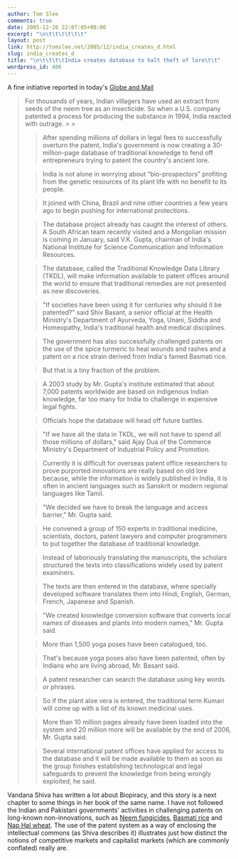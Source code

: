 ```yaml
---
author: Tom Slee
comments: true
date: 2005-12-26 22:07:05+00:00
excerpt: "\n\t\t\t\t\t\t"
layout: post
link: http://tomslee.net/2005/12/india_creates_d.html
slug: india_creates_d
title: "\n\t\t\t\tIndia creates database to halt theft of lore\t\t"
wordpress_id: 406
---
```



				

A fine initiative reported in today's 
[Globe and Mail](http://www.theglobeandmail.com/servlet/ArticleNews/TPStory/LAC/20051226/IBLORE26/TPBusiness/?query=page%3DB5%20and%20sortdate%3D20051226)

<blockquote>For thousands of years, Indian villagers have used an extract from seeds of the neem tree as an insecticide. So when a U.S. company patented a process for producing the substance in 1994, India reacted with outrage. 
> 
> 

> 
> After spending millions of dollars in legal fees to successfully overturn the patent, India's government is now creating a 30-million-page database of traditional knowledge to fend off entrepreneurs trying to patent the country's ancient lore. 
> 
> 

> 
> India is not alone in worrying about "bio-prospectors" profiting from the genetic resources of its plant life with no benefit to its people. 
> 
> 

> 
> It joined with China, Brazil and nine other countries a few years ago to begin pushing for international protections.
> 
> 

> 
> The database project already has caught the interest of others. A South African team recently visited and a Mongolian mission is coming in January, said V.K. Gupta, chairman of India's National Institute for Science Communication and Information Resources.

> 
> 

> 
> The database, called the Traditional Knowledge Data Library (TKDL), will make information available to patent offices around the world to ensure that traditional remedies are not presented as new discoveries.
> 
> 

> 
> "If societies have been using it for centuries why should it be patented?" said Shiv Basant, a senior official at the Health Ministry's Department of Ayurveda, Yoga, Unani, Siddha and Homeopathy, India's traditional health and medical disciplines.
> 
> 

> 
> The government has also successfully challenged patents on the use of the spice turmeric to heal wounds and rashes and a patent on a rice strain derived from India's famed Basmati rice. 
> 
> 

> 
> But that is a tiny fraction of the problem. 
> 
> 

> 
> A 2003 study by Mr. Gupta's institute estimated that about 7,000 patents worldwide are based on indigenous Indian knowledge, far too many for India to challenge in expensive legal fights. 
> 
> 

> 
> Officials hope the database will head off future battles. 
> 
> 

> 
> "If we have all the data in TKDL, we will not have to spend all those millions of dollars," said Ajay Dua of the Commerce Ministry's Department of Industrial Policy and Promotion. 
> 
> 

> 
> Currently it is difficult for overseas patent office researchers to prove purported innovations are really based on old lore because, while the information is widely published in India, it is often in ancient languages such as Sanskrit or modern regional languages like Tamil. 
> 
> 

> 
> "We decided we have to break the language and access barrier," Mr. Gupta said. 
> 
> 

> 
> He convened a group of 150 experts in traditional medicine, scientists, doctors, patent lawyers and computer programmers to put together the database of traditional knowledge. 
> 
> 

> 
> Instead of laboriously translating the manuscripts, the scholars structured the texts into classifications widely used by patent examiners. 
> 
> 

> 
> The texts are then entered in the database, where specially developed software translates them into Hindi, English, German, French, Japanese and Spanish. 
> 
> 

> 
> "We created knowledge conversion software that converts local names of diseases and plants into modern names," Mr. Gupta said. 
> 
> 

> 
> More than 1,500 yoga poses have been catalogued, too. 
> 
> 

> 
> That's because yoga poses also have been patented, often by Indians who are living abroad, Mr. Basant said. 
> 
> 

> 
> A patent researcher can search the database using key words or phrases. 
> 
> 

> 
> So if the plant aloe vera is entered, the traditional term Kumari will come up with a list of its known medicinal uses. 
> 
> 

> 
> More than 10 million pages already have been loaded into the system and 20 million more will be available by the end of 2006, Mr. Gupta said. 
> 
> 

> 
> Several international patent offices have applied for access to the database and it will be made available to them as soon as the group finishes establishing technological and legal safeguards to prevent the knowledge from being wrongly exploited, he said.
> 
> </blockquote>




Vandana Shiva has written a lot about Biopiracy, and this story is a next chapter to some things in her book of the same name. I have not followed the Indian and Pakistani governments' activities in challenging patents on long-known non-innovations, such as [Neem fungicides](http://www.twnside.org.sg/title/revoked.htm), [Basmati rice](http://www.twnside.org.sg/title/basmati.htm) and [Nap Hal wheat](http://www.navdanya.org/news/04feb16.htm). The use of the patent system as a way of enclosing the intellectual commons (as Shiva describes it) illustrates just how distinct the notions of competitive markets and capitalist markets (which are commonly conflated) really are. 


		
